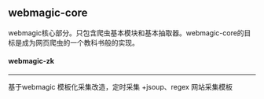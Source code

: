 webmagic-core
-------
webmagic核心部分。只包含爬虫基本模块和基本抽取器。webmagic-core的目标是成为网页爬虫的一个教科书般的实现。


#### webmagic-zk
-----------

基于webmagic 模板化采集改造，定时采集 +jsoup、regex 网站采集模板